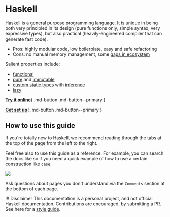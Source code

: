 # Haskell

Haskell is a general purpose programming language. It is unique in being both very principled in its design (pure functions only, simple syntax, very expressive types), but also practical (heavily-engineered compiler that can generate fast code).

- Pros: highly modular code, low boilerplate, easy and safe refactoring
- Cons: no manual memory management, some [gaps in ecosystem](/packages/survey/)

Salient properties include:

- [functional](/thinkingfunctionally/hof)
- [pure](/thinkingfunctionally/purity) and [immutable](/thinkingfunctionally/immutability)
- [custom static types](/basics/createdata) with [inference](/thinkingfunctionally/typeinference)
- [lazy](/laziness/laziness)


[**Try it online**](https://code.world/haskell#PcIhU_JQliX5KxN8Rh7xIaA){ .md-button .md-button--primary }

[**Get set up**](gettingstarted/overview.md){ .md-button .md-button--primary }


## How to use this guide

If you're totally new to Haskell, we recommend reading through the tabs at the top of the page from the left to the right.

Feel free also to use this guide as a reference. For example, you can search the docs like so if you need a quick example of how to use a certain construction like `case`.

![](/img/search.png)

Ask questions about pages you don't understand via the `Comments` section at the bottom of each page.


!!! Disclaimer
    This documentation is a personal project, and not official Haskell documentation. Contributions are encouraged, by submitting a PR. See here for a [style guide](https://github.com/reubenharry/haskell-docs/blob/main/Contributing.md).

